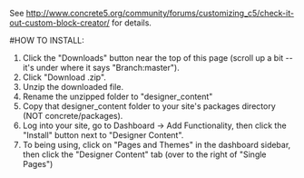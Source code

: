 See <http://www.concrete5.org/community/forums/customizing_c5/check-it-out-custom-block-creator/> for details.

#HOW TO INSTALL:
1. Click the "Downloads" button near the top of this page (scroll up a bit -- it's under where it says "Branch:master").
2. Click "Download .zip".
3. Unzip the downloaded file.
4. Rename the unzipped folder to "designer_content"
5. Copy that designer_content folder to your site's packages directory (NOT concrete/packages).
6. Log into your site, go to Dashboard -> Add Functionality, then click the "Install" button next to "Designer Content".
7. To being using, click on "Pages and Themes" in the dashboard sidebar, then click the "Designer Content" tab (over to the right of "Single Pages")